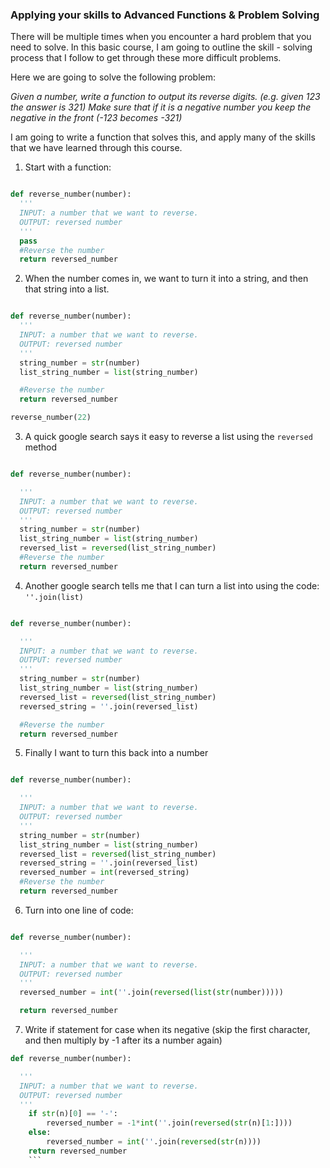 ### Applying your skills to Advanced Functions & Problem Solving

There will be multiple times when you encounter a hard problem that you need to solve.  In this basic course, I am going to outline the skill - solving process that I follow to get through these more difficult problems.  

Here we are going to solve the following problem:

_Given a number, write a function to output its reverse digits. (e.g. given 123 the answer is 321) Make sure that if it is a negative number you keep the negative in the front (-123 becomes -321)_

I am going to write a function that solves this, and apply many of the skills that we have learned through this course.

1. Start with a function:
```python

def reverse_number(number):
  '''
  INPUT: a number that we want to reverse.
  OUTPUT: reversed number
  '''
  pass
  #Reverse the number
  return reversed_number
```

2. When the number comes in, we want to turn it into a string, and then that string into a list.
```python

def reverse_number(number):
  '''
  INPUT: a number that we want to reverse.
  OUTPUT: reversed number
  '''
  string_number = str(number)
  list_string_number = list(string_number)

  #Reverse the number
  return reversed_number

reverse_number(22)
```

3.  A quick google search says it easy to reverse a list using the `reversed` method
```python

def reverse_number(number):

  '''
  INPUT: a number that we want to reverse.
  OUTPUT: reversed number
  '''
  string_number = str(number)
  list_string_number = list(string_number)
  reversed_list = reversed(list_string_number)
  #Reverse the number
  return reversed_number
```

4. Another google search tells me that I can turn a list into using the code:
`''.join(list)`
```python

def reverse_number(number):

  '''
  INPUT: a number that we want to reverse.
  OUTPUT: reversed number
  '''
  string_number = str(number)
  list_string_number = list(string_number)
  reversed_list = reversed(list_string_number)
  reversed_string = ''.join(reversed_list)

  #Reverse the number
  return reversed_number
```

5. Finally I want to turn this back into a number
```python

def reverse_number(number):

  '''
  INPUT: a number that we want to reverse.
  OUTPUT: reversed number
  '''
  string_number = str(number)
  list_string_number = list(string_number)
  reversed_list = reversed(list_string_number)
  reversed_string = ''.join(reversed_list)
  reversed_number = int(reversed_string)
  #Reverse the number
  return reversed_number
```

6. Turn into one line of code:
```python

def reverse_number(number):

  '''
  INPUT: a number that we want to reverse.
  OUTPUT: reversed number
  '''
  reversed_number = int(''.join(reversed(list(str(number)))))

  return reversed_number
```
7. Write if statement for case when its negative (skip the first character, and then multiply by -1 after its a number again)
```python
def reverse_number(number):

  '''
  INPUT: a number that we want to reverse.
  OUTPUT: reversed number
  '''
    if str(n)[0] == '-':
        reversed_number = -1*int(''.join(reversed(str(n)[1:])))
    else:
        reversed_number = int(''.join(reversed(str(n))))
    return reversed_number
    ```
